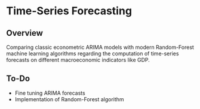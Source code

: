 # Time-Series Forecasting

## Overview
Comparing classic econometric ARIMA models with modern Random-Forest machine learning algorithms 
regarding the computation of time-series forecasts on different macroeconomic indicators like GDP.

## To-Do
- Fine tuning ARIMA forecasts
- Implementation of Random-Forest algorithm

